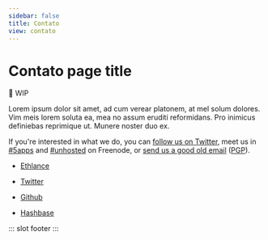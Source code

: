 ```yaml
---
sidebar: false
title: Contato
view: contato
---
```

# Contato page title

🚧 WIP

Lorem ipsum dolor sit amet, ad cum verear platonem, at mel solum dolores. Vim meis lorem soluta ea, mea no assum eruditi reformidans. Pro inimicus definiebas reprimique ut. Munere noster duo ex.

If you're interested in what we do, you can [follow us on Twitter](https://twitter.com/5apps), meet us in [#5apps](irc://irc.freenode.net:7000/5apps) and [#unhosted](irc://irc.freenode.net:7000/unhosted) on Freenode, or [send us a good old email](mailto:mail@5apps.com) ([PGP](https://5apps.com/pgp-mail-at-5apps-com.asc)).


- [Ethlance](https://ethlance.com/#/freelancer/0xc106e12e98b70ca974716feea37f4403e4f0014a)

- [Twitter](https://twitter.com/thgroch)

- [Github](https://github.com/thomasgroc)

- <a target="_blank" rel="noopener noreferrer" href="dat://thomasgroch.hashbase.io/contato.html">Hashbase</a>


::: slot footer
<Contato />
:::
